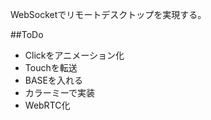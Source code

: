 WebSocketでリモートデスクトップを実現する。

##ToDo

 - Clickをアニメーション化
 - Touchを転送
 - BASEを入れる
 - カラーミーで実装
 - WebRTC化

